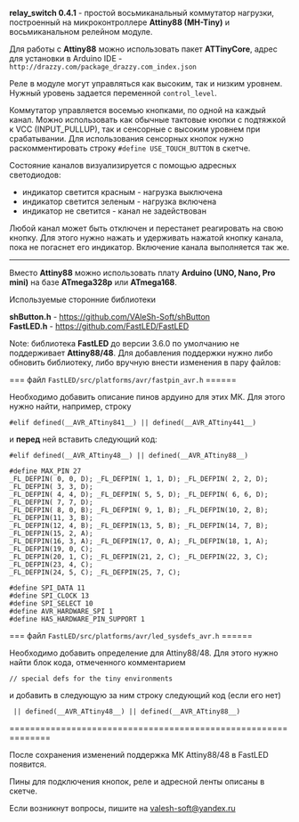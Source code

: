 **relay_switch 0.4.1** - простой восьмиканальный коммутатор нагрузки, построенный на микроконтроллере **Attiny88 (MH-Tiny)** и восьмиканальном релейном модуле.

Для работы с **Attiny88** можно использовать пакет **ATTinyCore**, адрес для установки в Arduino IDE - `http://drazzy.com/package_drazzy.com_index.json`

Реле в модуле могут управляться как высоким, так и низким уровнем. Нужный уровень задается переменной `control_level`.

Коммутатор управляется восемью кнопками, по одной на каждый канал. Можно использовать как обычные тактовые кнопки с подтяжкой к VCC (INPUT_PULLUP), так и сенсорные с высоким уровнем при срабатывании. Для использования сенсорных кнопок нужно раскомментировать строку `#define USE_TOUCH_BUTTON` в скетче.

Состояние каналов визуализируется с помощью адресных светодиодов: 
- индикатор светится красным - нагрузка выключена
- индикатор светится зеленым - нагрузка включена
- индикатор не светится - канал не задействован

Любой канал может быть отключен и перестанет реагировать на свою кнопку. Для этого нужно нажать и удерживать нажатой кнопку канала, пока не погаснет его индикатор. Включение канала выполняется так же.

<hr>

Вместо **Attiny88** можно использовать плату **Arduino (UNO, Nano, Pro mini)** на базе **ATmega328p** или **ATmega168**.

Используемые сторонние библиотеки

**shButton.h** - https://github.com/VAleSh-Soft/shButton<br>
**FastLED.h** - https://github.com/FastLED/FastLED<br>

Note: библиотека **FastLED** до версии 3.6.0 по умолчанию не поддерживает **Attiny88/48**. Для добавления поддержки нужно либо обновить библиотеку, либо вручную внести изменения в пару файлов:

=== файл `FastLED/src/platforms/avr/fastpin_avr.h` ======

Необходимо добавить описание пинов ардуино для этих МК. Для этого нужно найти, например, строку 

`#elif defined(__AVR_ATtiny841__) || defined(__AVR_ATtiny441__)`

и **перед** ней вставить следующий код:

```
#elif defined(__AVR_ATtiny48__) || defined(__AVR_ATtiny88__)

#define MAX_PIN 27
_FL_DEFPIN( 0, 0, D); _FL_DEFPIN( 1, 1, D); _FL_DEFPIN( 2, 2, D); _FL_DEFPIN( 3, 3, D);
_FL_DEFPIN( 4, 4, D); _FL_DEFPIN( 5, 5, D); _FL_DEFPIN( 6, 6, D); _FL_DEFPIN( 7, 7, D);
_FL_DEFPIN( 8, 0, B); _FL_DEFPIN( 9, 1, B); _FL_DEFPIN(10, 2, B); _FL_DEFPIN(11, 3, B);
_FL_DEFPIN(12, 4, B); _FL_DEFPIN(13, 5, B); _FL_DEFPIN(14, 7, B); _FL_DEFPIN(15, 2, A);
_FL_DEFPIN(16, 3, A); _FL_DEFPIN(17, 0, A); _FL_DEFPIN(18, 1, A); _FL_DEFPIN(19, 0, C);
_FL_DEFPIN(20, 1, C); _FL_DEFPIN(21, 2, C); _FL_DEFPIN(22, 3, C); _FL_DEFPIN(23, 4, C);
_FL_DEFPIN(24, 5, C); _FL_DEFPIN(25, 7, C);

#define SPI_DATA 11
#define SPI_CLOCK 13
#define SPI_SELECT 10
#define AVR_HARDWARE_SPI 1
#define HAS_HARDWARE_PIN_SUPPORT 1
```

=== файл `FastLED/src/platforms/avr/led_sysdefs_avr.h` ======

Необходимо добавить определение для Attiny88/48. Для этого нужно найти блок кода, отмеченного комментарием

`// special defs for the tiny environments`

и добавить в следующую за ним строку следующий код (если его нет)

```
 || defined(__AVR_ATtiny48__) || defined(__AVR_ATtiny88__)
```

==============================================================

После сохранения изменений поддержка МК Attiny88/48 в FastLED появится.

Пины для подключения кнопок, реле и адресной ленты описаны в скетче.

Если возникнут вопросы, пишите на valesh-soft@yandex.ru 